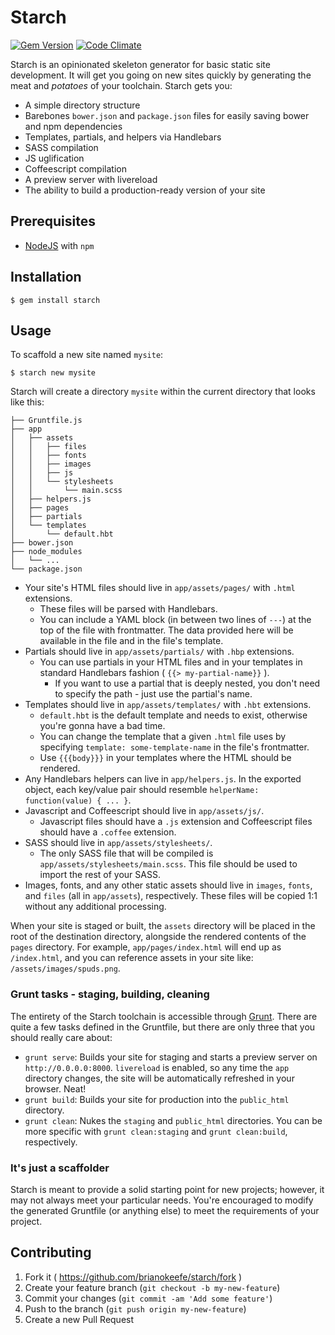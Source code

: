 # Starch
[![Gem Version](https://badge.fury.io/rb/starch.svg)](http://badge.fury.io/rb/starch)
[![Code Climate](https://codeclimate.com/github/brianokeefe/starch.png)](https://codeclimate.com/github/brianokeefe/starch)

Starch is an opinionated skeleton generator for basic static site development.
It will get you going on new sites quickly by generating the meat and *potatoes*
of your toolchain. Starch gets you:

* A simple directory structure
* Barebones `bower.json` and `package.json` files for easily saving bower and
  npm dependencies
* Templates, partials, and helpers via Handlebars
* SASS compilation
* JS uglification
* Coffeescript compilation
* A preview server with livereload
* The ability to build a production-ready version of your site

## Prerequisites

* [NodeJS](http://nodejs.org) with `npm`

## Installation

    $ gem install starch

## Usage

To scaffold a new site named `mysite`:

    $ starch new mysite

Starch will create a directory `mysite` within the current directory that looks
like this:

    ├── Gruntfile.js
    ├── app
    │   ├── assets
    │   │   ├── files
    │   │   ├── fonts
    │   │   ├── images
    │   │   ├── js
    │   │   └── stylesheets
    │   │       └── main.scss
    │   ├── helpers.js
    │   ├── pages
    │   ├── partials
    │   └── templates
    │       └── default.hbt
    ├── bower.json
    ├── node_modules
    │   └── ...
    └── package.json

* Your site's HTML files should live in `app/assets/pages/` with `.html`
  extensions.
  * These files will be parsed with Handlebars.
  * You can include a YAML block (in between two lines of `---`) at the top of
    the file with frontmatter. The data provided here will be available in the
    file and in the file's template.
* Partials should live in `app/assets/partials/` with `.hbp` extensions.
  * You can use partials in your HTML files and in your templates in standard
    Handlebars fashion ( `{{> my-partial-name}}` ).
    * If you want to use a partial that is deeply nested, you don't need to
      specify the path - just use the partial's name.
* Templates should live in `app/assets/templates/` with `.hbt` extensions.
  * `default.hbt` is the default template and needs to exist, otherwise you're
    gonna have a bad time.
  * You can change the template that a given `.html` file uses by specifying
    `template: some-template-name` in the file's frontmatter.
  * Use `{{{body}}}` in your templates where the HTML should be rendered.
* Any Handlebars helpers can live in `app/helpers.js`. In the exported object,
  each key/value pair should resemble `helperName: function(value) { ... }`.
* Javascript and Coffeescript should live in `app/assets/js/`.
  * Javascript files should have a `.js` extension and Coffeescript files should
    have a `.coffee` extension.
* SASS should live in `app/assets/stylesheets/`.
  * The only SASS file that will be compiled is
    `app/assets/stylesheets/main.scss`. This file should be used to import the
    rest of your SASS.
* Images, fonts, and any other static assets should live in `images`, `fonts`,
  and `files` (all in `app/assets`), respectively. These files will be copied
  1:1 without any additional processing.

When your site is staged or built, the `assets` directory will be placed in the
root of the destination directory, alongside the rendered contents of the
`pages` directory. For example, `app/pages/index.html` will end up as
`/index.html`, and you can reference assets in your site like:
`/assets/images/spuds.png`.

### Grunt tasks - staging, building, cleaning

The entirety of the Starch toolchain is accessible through
[Grunt](http://gruntjs.com). There are quite a few tasks defined in the
Gruntfile, but there are only three that you should really care about:

* `grunt serve`: Builds your site for staging and starts a preview server on
  `http://0.0.0.0:8000`. `livereload` is enabled, so any time the `app`
  directory changes, the site will be automatically refreshed in your browser.
  Neat!
* `grunt build`: Builds your site for production into the `public_html`
  directory.
* `grunt clean`: Nukes the `staging` and `public_html` directories. You can be
  more specific with `grunt clean:staging` and `grunt clean:build`,
  respectively.

### It's just a scaffolder

Starch is meant to provide a solid starting point for new projects; however, it
may not always meet your particular needs. You're encouraged to modify the
generated Gruntfile (or anything else) to meet the requirements of your project.

## Contributing

1. Fork it ( https://github.com/brianokeefe/starch/fork )
2. Create your feature branch (`git checkout -b my-new-feature`)
3. Commit your changes (`git commit -am 'Add some feature'`)
4. Push to the branch (`git push origin my-new-feature`)
5. Create a new Pull Request
